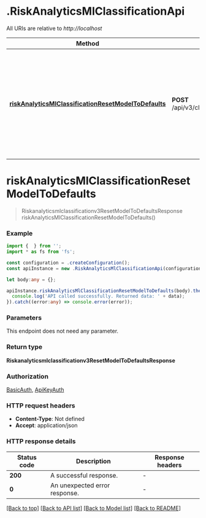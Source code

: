 # .RiskAnalyticsMlClassificationApi

All URIs are relative to *http://localhost*

Method | HTTP request | Description
------------- | ------------- | -------------
[**riskAnalyticsMlClassificationResetModelToDefaults**](RiskAnalyticsMlClassificationApi.md#riskAnalyticsMlClassificationResetModelToDefaults) | **POST** /api/v3/classification/ml/models/reset | Summary: Reset the model to its default weights. Description: Load the initial model instead of the existing model - this action is irreversible.


# **riskAnalyticsMlClassificationResetModelToDefaults**
> Riskanalyticsmlclassificationv3ResetModelToDefaultsResponse riskAnalyticsMlClassificationResetModelToDefaults()


### Example


```typescript
import {  } from '';
import * as fs from 'fs';

const configuration = .createConfiguration();
const apiInstance = new .RiskAnalyticsMlClassificationApi(configuration);

let body:any = {};

apiInstance.riskAnalyticsMlClassificationResetModelToDefaults(body).then((data:any) => {
  console.log('API called successfully. Returned data: ' + data);
}).catch((error:any) => console.error(error));
```


### Parameters
This endpoint does not need any parameter.


### Return type

**Riskanalyticsmlclassificationv3ResetModelToDefaultsResponse**

### Authorization

[BasicAuth](README.md#BasicAuth), [ApiKeyAuth](README.md#ApiKeyAuth)

### HTTP request headers

 - **Content-Type**: Not defined
 - **Accept**: application/json


### HTTP response details
| Status code | Description | Response headers |
|-------------|-------------|------------------|
**200** | A successful response. |  -  |
**0** | An unexpected error response. |  -  |

[[Back to top]](#) [[Back to API list]](README.md#documentation-for-api-endpoints) [[Back to Model list]](README.md#documentation-for-models) [[Back to README]](README.md)



